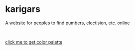 # karigars
A website for peoples to find pumbers, electision, etc. online 

<br>

<a href="https://colorhunt.co/palette/364f6b3fc1c9f5f5f5fc5185"> click me to get color palette</a>
